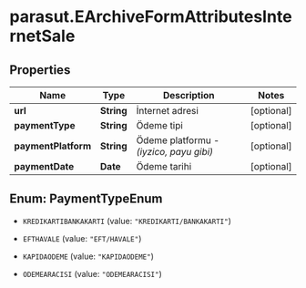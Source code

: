 # parasut.EArchiveFormAttributesInternetSale

## Properties
Name | Type | Description | Notes
------------ | ------------- | ------------- | -------------
**url** | **String** | İnternet adresi | [optional] 
**paymentType** | **String** | Ödeme tipi | [optional] 
**paymentPlatform** | **String** | Ödeme platformu - *(iyzico, payu gibi)* | [optional] 
**paymentDate** | **Date** | Ödeme tarihi | [optional] 


<a name="PaymentTypeEnum"></a>
## Enum: PaymentTypeEnum


* `KREDIKARTIBANKAKARTI` (value: `"KREDIKARTI/BANKAKARTI"`)

* `EFTHAVALE` (value: `"EFT/HAVALE"`)

* `KAPIDAODEME` (value: `"KAPIDAODEME"`)

* `ODEMEARACISI` (value: `"ODEMEARACISI"`)




